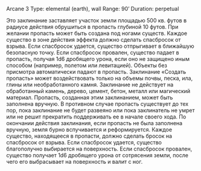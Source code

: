 Arcane 3
Type: elemental (earth), wall
Range: 90’
Duration: perpetual

Это заклинание заставляет участок земли площадью 500 кв. футов в радиусе действия обрушиться в пропасть глубиной 10 футов. При желании пропасть может быть создана под ногами существ. Каждое существо в зоне действия эффекта должно сделать спасбросок от взрыва. Если спасбросок удается, существо отпрыгивает в ближайшую безопасную точку. Если спасбросок провален, существо падает в пропасть, получая 1d6 дробящего урона, если оно не защищено иным способом (например, полетом или левитацией). Объекты без присмотра автоматически падают в пропасть. Заклинание «Создать пропасть» может воздействовать только на объемы почвы, песка, ила, глины или необработанного камня. Заклинание не действует на обработанный камень, дерево, цемент, бетон, металл или магический материал. Пропасть, созданная этим заклинанием, может быть заполнена вручную. В противном случае пропасть существует до тех пор, пока заклинание не будет развеяно или пока заклинатель не умрет или не решит прекратить поддерживать ее в начале своего хода. По окончании действия заклинания, если пропасть не была заполнена вручную, земля бурно вспучивается и реформируется. Каждое существо, находящееся в пропасти, должно сделать бросок на спасбросок от взрыва. Если спасбросок удается, существо благополучно выбирается на поверхность. Если спасбросок провален, существо получает 1d6 дробящего урона от сотрясения земли, после чего его выбрасывает на поверхность и валит с ног.


